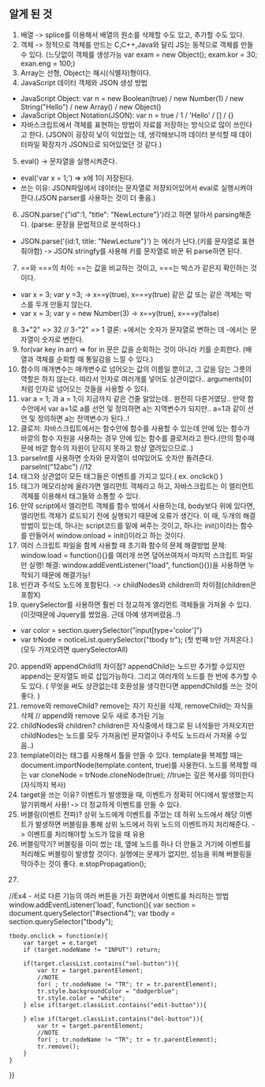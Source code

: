 ## 알게 된 것
1. 배열 -> splice를 이용해서 배열의 원소를 삭제할 수도 있고, 추가할 수도 있다.
2. 객체 -> 정적으로 객체를 만드는 C,C++,Java와 달리 JS는 동적으로 객체를 만들 수 있다. (느닷없이 객체를 생성가능 var exam = new Object(); exam.kor = 30; exan.eng = 100;)
3. Array는 선형, Object는 해시(식별자)형이다.
4. JavaScript 데이터 객체와 JSON 생성 방법
  - JavaScript Object: var n = new Boolean(true) / new Number(1) / new String("Hello") / new Array() / new Object()
  - JavaScript Object Notation(JSON): var n = true / 1 / 'Hello' / [] / {}
  - 자바스크립트에서 객체를 표현하는 방법이 자료를 저장하는 방식으로 많이 쓰인다고 한다. (JSON이 굉장히 낯이 익었었는 데, 생각해보니까 데이터 분석할 때 데이터파일 확장자가 JSON으로 되어있었던 것 같다.)
5. eval() -> 문자열을 실행시켜준다.
  - eval('var x = 1;') => x에 1이 저장된다.
  - 쓰는 이유: JSON파일에서 데이터는 문자열로 저장되어있어서 eval로 실행시켜야한다.(JSON parser를 사용하는 것이 더 좋음.)
6. JSON.parse('{"id":1, "title": "NewLecture"}')라고 하면 알아서 parsing해준다. (parse: 문장을 문법적으로 분석하다.)
  - JSON.parse('{id:1, title: "NewLecture"}') 는 에러가 난다.(키를 문자열로 표현줘야함)
  -> JSON.stringfy를 사용해 키를 문자열로 바꾼 뒤 parse하면 된다.
7. ==와 ===의 차이: ==는 값을 비교하는 것이고, ===는 박스가 같은지 확인하는 것이다.
  - var x = 3; var y =3; -> x==y(true), x===y(true) 같은 값 또는 같은 객체는 박스를 두개 만들지 않는다.
  - var x = 3; var y = new Number(3) -> x==y(true), x===y(false)
8. 3+"2" => 32  // 3-"2" => 1  결론: +에서는 숫자가 문자열로 변하는 데 -에서는 문자열이 숫자로 변한다.
9. for(var key in arr) => for in 문은 값을 순회하는 것이 아니라 키를 순회한다. (배열과 객체를 순회할 때 통일감을 느낄 수 있다.)
10. 함수의 매개변수는 매개변수로 넘어오는 값의 이름일 뿐이고, 그 값을 담는 그릇의 역할은 하지 않는다. 따라서 인자로 여러개를 넣어도 상관이없다.. arguments[0] 처럼 인자로 넘어오는 것들을 사용할 수 있다.
11. var a = 1; 과 a = 1;이 지금까지 같은 건줄 알았는데.. 완전히 다른거였당.. 만약 함수안에서 var a=1로 a를 선언 및 정의하면 a는 지역변수가 되지만.. a=1과 같이 선언 및 정의하면 a는 전역변수가 된다..!
12. 클로저: 자바스크립트에서는 함수안에 함수를 사용할 수 있는데 안에 있는 함수가 바깥의 함수 자원을 사용하는 경우 안에 있는 함수를 클로저라고 한다.(안의 함수때문에 바깥 함수의 자원이 닫히지 못하고 항상 열려있으므로..)
13. parseInt를 사용하면 숫자와 문자열이 섞여있어도 숫자만 돌려준다. parseInt("12abc") //12
14. 태그와 상관없이 모든 태그들은 이벤트를 가지고 있다.( ex. onclick() )
15. 태그가 메모리상에 올라가면 엘리먼트 객체라고 하고, 자바스크립트는 이 엘리먼트 객체를 이용해서 태그들와 소통할 수 있다.
16. 만약 script에서 엘리먼트 객체를 함수 밖에서 사용하는데, body보다 위에 있다면, 엘리먼트 객체가 로드되기 전에 실행되기 때문에 오류가 생긴다. 이 때, 두개의 해결방법이 있는데, 하나는 script코드를 밑에 써주는 것이고, 하나는 init()이라는 함수를 만들어서 window.onload = init()이라고 하는 것이다.
17. 여러 스크립트 파일을 함께 사용할 때 초기화 함수의 문제 해결방법 문제: window.load = function(){}를 여러개 쓰면 덮어쓰여져서 마지막 스크립트 파일만 실행! 해결: window.addEventListener("load", function(){})을 사용하면 누적되기 때문에 해결가능!
18. 빈칸과 주석도 노드에 포함된다. -> childNodes와 children의 차이점(children은 포함X)
19. querySelector를 사용하면 훨씬 더 정교하게 엘리먼트 객체들을 가져올 수 있다.(이것때문에 Jquery를 썼었음. 근데 아예 생겨버렸음..!)
  - var color = section.querySelector("input[type='color']")
  - var trNode = noticeList.querySelector("tbody tr"); (첫 번째 tr만 가져온다.)(모두 가져오려면 querySelectorAll)
20. append와 appendChild의 차이점? appendChild는 노드만 추가할 수있지만 append는 문자열도 바로 삽입가능하다. 그리고 여러개의 노드를 한 번에 추가할 수도 있다. ( 무엇을 써도 상관없는데 호환성을 생각한다면 appendChild를 쓰는 것이 좋다. )
21. remove와 removeChild? remove는 자기 자신을 삭제, removeChild는 자식을 삭제 // append와 remove 모두 새로 추가된 기능
22. childNodes와 children? children은 자식중에서 태그로 된 녀석들만 가져오지만 childNodes는 노드를 모두 가져옴(빈 문자열이나 주석도 노드라서 가져올 수있음..)
23. template이라는 태그를 사용해서 틀을 만들 수 있다. template을 복제할 때는 document.importNode(template.content, true)를 사용한다. 노드를 복제할 때는 var cloneNode = trNode.cloneNode(true); //true는 깊은 복사를 의미한다(자식까지 복사)
24. target을 쓰는 이유? 이벤트가 발생했을 때, 이벤트가 정확히 어디에서 발생했는지 알기위해서 사용! -> 더 정교하게 이벤트를 만들 수 있다.
25. 버블링(이벤트 전파)? 상위 노드에게 이벤트를 주었는 데 하위 노드에서 해당 이벤트가 발생하면 버블링을 통해 상위 노드에서 하위 노드의 이벤트까지 처리해준다. -> 이벤트를 처리해야할 노드가 많을 때 유용
26. 버블링막기? 버블링을 이미 썼는 데, 옆에 노드를 하나 더 만들고 거기에 이벤트를 처리해도 버블링이 발생할 것이다. 실행에는 문제가 없지만, 성능을 위해 버블링을 막아주는 것이 좋다. e.stopPropagation();
27. ```javascript
  //Ex4 - 서로 다른 기능의 여러 버튼을 가진 화면에서 이벤트를 처리하는 방법
window.addEventListener('load', function(){
    var section = document.querySelector("#section4");
    var tbody = section.querySelector("tbody");

    tbody.onclick = function(e){
        var target = e.target
        if (target.nodeName != "INPUT") return;

        if(target.classList.contains("sel-button")){
            var tr = target.parentElement;
            //NOTE
            for( ; tr.nodeName != "TR"; tr = tr.parentElement);
            tr.style.backgroundColor = "dodgerblue";
            tr.style.color = "white";
        } else if(target.classList.contains("edit-button")){

        } else if(target.classList.contains("del-button")){
            var tr = target.parentElement;
            //NOTE
            for( ; tr.nodeName != "TR"; tr = tr.parentElement);
            tr.remove();
        }
    }
})
```
